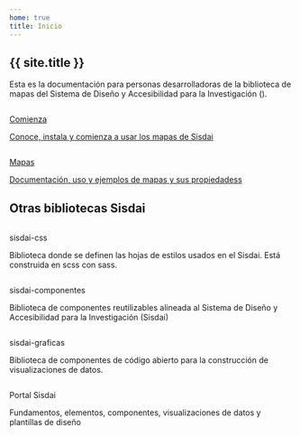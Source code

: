 ```yaml
---
home: true
title: Inicio
---
```


<script setup>
import { useData } from 'vitepress';
import SisdaiEnlaceExterno from "@centrogeomx/sisdai-componentes/src/componentes/enlace-externo/SisdaiEnlaceExterno.vue";
const { site } = useData();
const cdn = import.meta.env.VITE_CDN_ARCHIVOS
</script>

<main role="main" id="principal">
<section id="introduccion" class="contenedor ancho-fijo">
  <div class="ancho-lectura">
    <h1 class="texto-centrado">{{ site.title }}</h1>
    <p>
      Esta es la documentación para personas desarrolladoras de la biblioteca de mapas del
      Sistema de Diseño y Accesibilidad para la Investigación (<SisdaiEnlaceExterno texto="Sisdai" enlace="https://sisdai.conahcyt.mx/"/>).
    </p>
  </div>
  <div class="flex">
    <div class="columna-8">
      <a class="tarjeta tarjeta-hipervinculo-interno" href="/comienza/">
        <picture>
          <source :srcset="`${cdn}inicio/comienza.webp`" type="image/webp" />
          <img
            loading="lazy"
            class="tarjeta-imagen"
            :src="`${cdn}inicio/comienza.png`"
            alt=""
          />
        </picture>
        <div class="tarjeta-cuerpo">
          <p class="h4">Comienza</p>
          <p>Conoce, instala y comienza a usar los mapas de Sisdai</p>
        </div>
      </a>
    </div>
    <div class="columna-8">
      <a class="tarjeta tarjeta-hipervinculo-interno" href="/mapas/">
        <picture>
          <source :srcset="`${cdn}inicio/tarjeta-mapas-esc.webp`" type="image/webp" />
          <img
            loading="lazy"
            class="tarjeta-imagen"
            :src="`${cdn}inicio/tarjeta-mapas-esc.png`"
            alt=""
          />
        </picture>
        <div class="tarjeta-cuerpo">
          <p class="h4">Mapas</p>
          <p>
            Documentación, uso y ejemplos de mapas y sus propiedadess
          </p>
        </div>
      </a>
    </div>
  </div>
</section>
<section id="otras-bibliotecas" class="ancho-fijo">
    <h2 class="texto-centrado m-b-5 m-t-9">Otras bibliotecas Sisdai</h2>
    <div class="flex">
      <div class="columna-4-esc columna-8-mov">
        <div class="tarjeta">
          <picture>
            <source :srcset="`${cdn}inicio/tarjeta-css.webp`" type="image/webp" />
            <img
              loading="lazy"
              class="tarjeta-imagen"
              :src="`${cdn}inicio/tarjeta-css.png`"
              alt=""
            />
          </picture>
          <div class="tarjeta-cuerpo">
            <p class="h6">sisdai-css</p>
              <p>
                Biblioteca donde se definen las hojas de estilos usados en el Sisdai. Está construida en scss con sass.
              </p>
          </div>
          <div class="tarjeta-pie flex">
              <SisdaiEnlaceExterno
                class="boton boton-primario boton-chico"
                enlace="https://sisdai-css.conahcyt.mx/"
                texto="Ir a documentación"
                aria-label="Ir a documentación de sisdai-css"/>
              <SisdaiEnlaceExterno
                class="boton boton-secundario boton-chico"
                enlace="https://github.com/CentroGeo/sisdai-css"
                texto="Ir a repositorio"
                aria-label="Ir a repositorio de sisdai-css"/>
          </div>
        </div>
      </div>
      <div class="columna-4 columna-8-mov">
        <div class="tarjeta" >
          <picture>
            <source :srcset="`${cdn}inicio/tarjeta-componentes.webp`" type="image/webp" />
            <img
              loading="lazy"
              class="tarjeta-imagen"
              :src="`${cdn}inicio/tarjeta-componentes.png`"
              alt=""
            />
          </picture>
          <div class="tarjeta-cuerpo">
            <p class="h6">sisdai-componentes</p>
              <p>
                Biblioteca de componentes reutilizables alineada al Sistema de Diseño y Accesibilidad para la Investigación (Sisdai)
              </p>
          </div>
          <div class="tarjeta-pie flex">
              <SisdaiEnlaceExterno
                class="boton boton-primario boton-chico"
                enlace="https://sisdai-componentes.conahcyt.mx/"
                texto="Ir a documentación"
                aria-label="Ir a documentación de sisdai-componentes"/>
              <SisdaiEnlaceExterno
                class="boton boton-secundario boton-chico"
                enlace="https://github.com/CentroGeo/sisdai-componentes"
                texto="Ir a repositorio"
                aria-label="Ir a repositorio de sisdai-componentes"/>
          </div>
        </div>
      </div>
      <div class="columna-4 columna-8-mov">
        <div class="tarjeta" >
          <picture>
            <source :srcset="`${cdn}inicio/tarjeta-graficas.webp`" type="image/webp" />
            <img
              loading="lazy"
              class="tarjeta-imagen"
              :src="`${cdn}inicio/tarjeta-graficas.png`"
              alt=""
            />
          </picture>
          <div class="tarjeta-cuerpo">
            <p class="h6">sisdai-graficas</p>
              <p>
              Biblioteca de componentes de código abierto para la construcción de visualizaciones de datos.
              </p>
          </div>
          <div class="tarjeta-pie flex">
              <SisdaiEnlaceExterno
                class="boton boton-primario boton-chico"
                enlace="https://sisdai-graficas.conahcyt.mx/"
                texto="Ir a documentación"
                aria-label="Ir a documentación de sisdai-graficas"/>
              <SisdaiEnlaceExterno
                class="boton boton-secundario boton-chico"
                enlace="https://github.com/CentroGeo/sisdai-graficas"
                texto="Ir a repositorio"
                aria-label="Ir a repositorio de sisdai-graficas"/>
          </div>
        </div>
      </div>
      <div class="columna-4 columna-8-mov">
        <div class="tarjeta" >
          <picture>
            <source :srcset="`${cdn}inicio/tarjeta-sisdai.webp`" type="image/webp" />
            <img
              loading="lazy"
              class="tarjeta-imagen"
              :src="`${cdn}inicio/tarjeta-sisdai.png`"
              alt=""
            />
          </picture>
          <div class="tarjeta-cuerpo">
            <p class="h6">Portal Sisdai</p>
              <p>
                Fundamentos, elementos, componentes, visualizaciones de datos y plantillas de diseño
              </p>
          </div>
          <div class="tarjeta-pie flex">
              <SisdaiEnlaceExterno
                class="boton boton-primario boton-chico"
                enlace="https://sisdai.conahcyt.mx/"
                texto="Ir a Sisdai"
                aria-label="Ir al portal de sisdai"/>
          </div>
        </div>
      </div>
    </div>
  </section>
</main>
